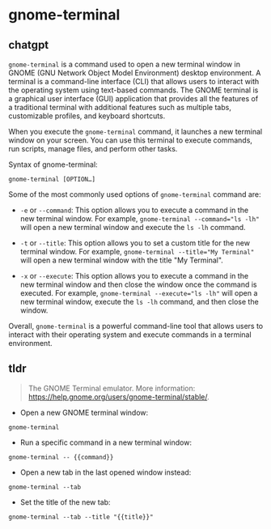# gnome-terminal 
## chatgpt 
`gnome-terminal` is a command used to open a new terminal window in GNOME (GNU Network Object Model Environment) desktop environment. A terminal is a command-line interface (CLI) that allows users to interact with the operating system using text-based commands. The GNOME terminal is a graphical user interface (GUI) application that provides all the features of a traditional terminal with additional features such as multiple tabs, customizable profiles, and keyboard shortcuts.

When you execute the `gnome-terminal` command, it launches a new terminal window on your screen. You can use this terminal to execute commands, run scripts, manage files, and perform other tasks.

Syntax of gnome-terminal:

```
gnome-terminal [OPTION…]
```

Some of the most commonly used options of `gnome-terminal` command are:

- `-e` or `--command`: This option allows you to execute a command in the new terminal window. For example, `gnome-terminal --command="ls -lh"` will open a new terminal window and execute the `ls -lh` command.

- `-t` or `--title`: This option allows you to set a custom title for the new terminal window. For example, `gnome-terminal --title="My Terminal"` will open a new terminal window with the title "My Terminal".

- `-x` or `--execute`: This option allows you to execute a command in the new terminal window and then close the window once the command is executed. For example, `gnome-terminal --execute="ls -lh"` will open a new terminal window, execute the `ls -lh` command, and then close the window.

Overall, `gnome-terminal` is a powerful command-line tool that allows users to interact with their operating system and execute commands in a terminal environment. 

## tldr 
 
> The GNOME Terminal emulator.
> More information: <https://help.gnome.org/users/gnome-terminal/stable/>.

- Open a new GNOME terminal window:

`gnome-terminal`

- Run a specific command in a new terminal window:

`gnome-terminal -- {{command}}`

- Open a new tab in the last opened window instead:

`gnome-terminal --tab`

- Set the title of the new tab:

`gnome-terminal --tab --title "{{title}}"`
